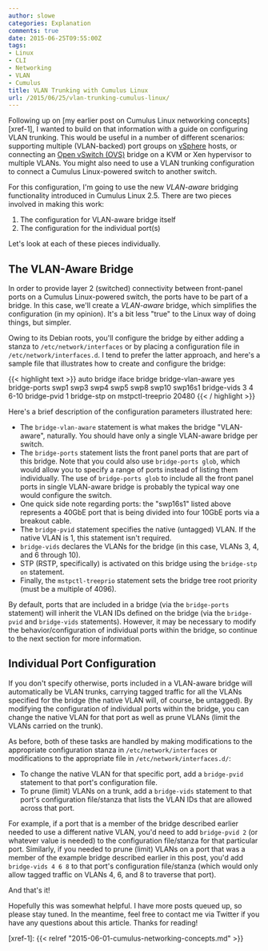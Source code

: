 ```yaml
---
author: slowe
categories: Explanation
comments: true
date: 2015-06-25T09:55:00Z
tags:
- Linux
- CLI
- Networking
- VLAN
- Cumulus
title: VLAN Trunking with Cumulus Linux
url: /2015/06/25/vlan-trunking-cumulus-linux/
---
```


Following up on [my earlier post on Cumulus Linux networking concepts][xref-1], I wanted to build on that information with a guide on configuring VLAN trunking. This would be useful in a number of different scenarios: supporting multiple (VLAN-backed) port groups on [vSphere][link-1] hosts, or connecting an [Open vSwitch (OVS)][link-2] bridge on a KVM or Xen hypervisor to multiple VLANs. You might also need to use a VLAN trunking configuration to connect a Cumulus Linux-powered switch to another switch.

For this configuration, I'm going to use the new _VLAN-aware_ bridging functionality introduced in Cumulus Linux 2.5. There are two pieces involved in making this work:

1. The configuration for VLAN-aware bridge itself
2. The configuration for the individual port(s)

Let's look at each of these pieces individually.

## The VLAN-Aware Bridge

In order to provide layer 2 (switched) connectivity between front-panel ports on a Cumulus Linux-powered switch, the ports have to be part of a bridge. In this case, we'll create a _VLAN-aware_ bridge, which simplifies the configuration (in my opinion). It's a bit less "true" to the Linux way of doing things, but simpler.

Owing to its Debian roots, you'll configure the bridge by either adding a stanza to `/etc/network/interfaces` or by placing a configuration file in `/etc/network/interfaces.d`. I tend to prefer the latter approach, and here's a sample file that illustrates how to create and configure the bridge:

{{< highlight text >}}
auto bridge
iface bridge
  bridge-vlan-aware yes
  bridge-ports swp1 swp3 swp4 swp5 swp8 swp10 swp16s1
  bridge-vids 3 4 6-10
  bridge-pvid 1
  bridge-stp on
  mstpctl-treeprio 20480
{{< / highlight >}}

Here's a brief description of the configuration parameters illustrated here:

* The `bridge-vlan-aware` statement is what makes the bridge "VLAN-aware", naturally. You should have only a single VLAN-aware bridge per switch.
* The `bridge-ports` statement lists the front panel ports that are part of this bridge. Note that you could also use `bridge-ports glob`, which would allow you to specify a range of ports instead of listing them individually. The use of `bridge-ports glob` to include all the front panel ports in single VLAN-aware bridge is probably the typical way one would configure the switch.
* One quick side note regarding ports: the "swp16s1" listed above represents a 40GbE port that is being divided into four 10GbE ports via a breakout cable.
* The `bridge-pvid` statement specifies the native (untagged) VLAN. If the native VLAN is 1, this statement isn't required.
* `bridge-vids` declares the VLANs for the bridge (in this case, VLANs 3, 4, and 6 through 10).
* STP (RSTP, specifically) is activated on this bridge using the `bridge-stp on` statement.
* Finally, the `mstpctl-treeprio` statement sets the bridge tree root priority (must be a multiple of 4096).

By default, ports that are included in a bridge (via the `bridge-ports` statement) will inherit the VLAN IDs defined on the bridge (via the `bridge-pvid` and `bridge-vids` statements). However, it may be necessary to modify the behavior/configuration of individual ports within the bridge, so continue to the next section for more information.

## Individual Port Configuration

If you don't specify otherwise, ports included in a VLAN-aware bridge will automatically be VLAN trunks, carrying tagged traffic for all the VLANs specified for the bridge (the native VLAN will, of course, be untagged). By modifying the configuration of individual ports within the bridge, you can change the native VLAN for that port as well as prune VLANs (limit the VLANs carried on the trunk).

As before, both of these tasks are handled by making modifications to the appropriate configuration stanza in `/etc/network/interfaces` or modifications to the appropriate file in `/etc/network/interfaces.d/`:

* To change the native VLAN for that specific port, add a `bridge-pvid` statement to that port's configuration file.
* To prune (limit) VLANs on a trunk, add a `bridge-vids` statement to that port's configuration file/stanza that lists the VLAN IDs that are allowed across that port.

For example, if a port that is a member of the bridge described earlier needed to use a different native VLAN, you'd need to add `bridge-pvid 2` (or whatever value is needed) to the configuration file/stanza for that particular port. Similarly, if you needed to prune (limit) VLANs on a port that was a member of the example bridge described earlier in this post, you'd add `bridge-vids 4 6 8` to that port's configuration file/stanza (which would only allow tagged traffic on VLANs 4, 6, and 8 to traverse that port).

And that's it!

Hopefully this was somewhat helpful. I have more posts queued up, so please stay tuned. In the meantime, feel free to contact me via Twitter if you have any questions about this article. Thanks for reading!


[link-1]: http://www.vmware.com/products/vsphere/
[link-2]: http://openvswitch.org
[xref-1]: {{< relref "2015-06-01-cumulus-networking-concepts.md" >}}
